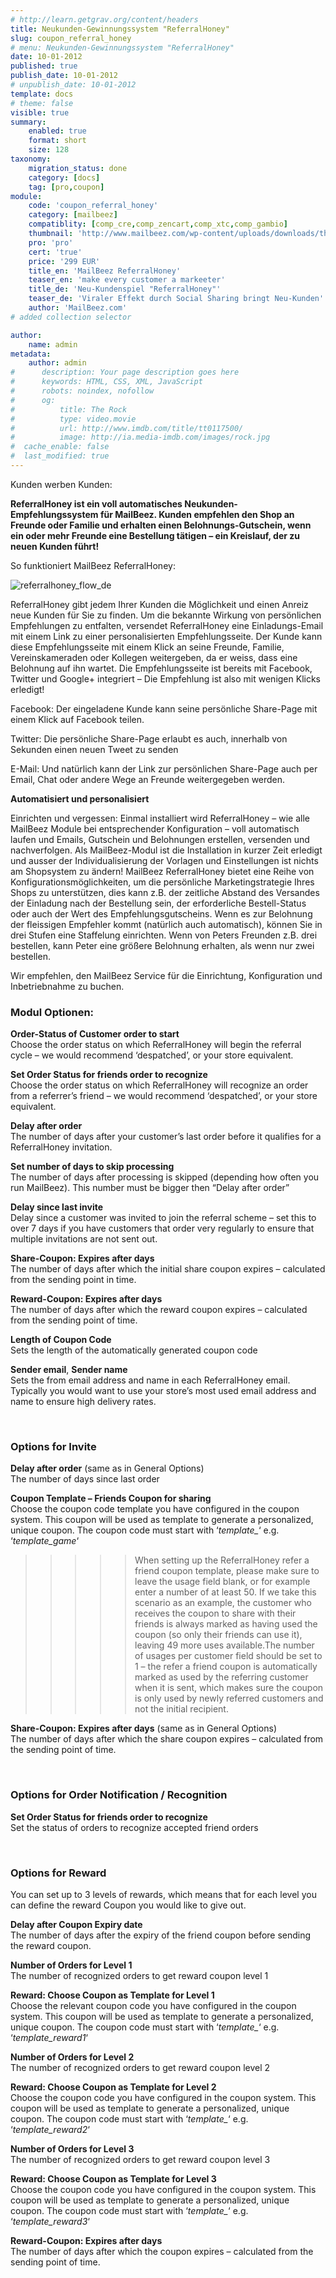 ```yaml
---
# http://learn.getgrav.org/content/headers
title: Neukunden-Gewinnungssystem "ReferralHoney"
slug: coupon_referral_honey
# menu: Neukunden-Gewinnungssystem "ReferralHoney"
date: 10-01-2012
published: true
publish_date: 10-01-2012
# unpublish_date: 10-01-2012
template: docs
# theme: false
visible: true
summary:
    enabled: true
    format: short
    size: 128
taxonomy:
    migration_status: done
    category: [docs]
    tag: [pro,coupon]
module:
    code: 'coupon_referral_honey'
    category: [mailbeez]
    compatiblity: [comp_cre,comp_zencart,comp_xtc,comp_gambio]
    thumbnail: 'http://www.mailbeez.com/wp-content/uploads/downloads/thumbnails/2012/01/icon_32.png'
    pro: 'pro'
    cert: 'true'
    price: '299 EUR'
    title_en: 'MailBeez ReferralHoney'
    teaser_en: 'make every customer a markeeter'
    title_de: 'Neu-Kundenspiel "ReferralHoney"'
    teaser_de: 'Viraler Effekt durch Social Sharing bringt Neu-Kunden'
    author: 'MailBeez.com'
# added collection selector

author:
    name: admin
metadata:
    author: admin
#      description: Your page description goes here
#      keywords: HTML, CSS, XML, JavaScript
#      robots: noindex, nofollow
#      og:
#          title: The Rock
#          type: video.movie
#          url: http://www.imdb.com/title/tt0117500/
#          image: http://ia.media-imdb.com/images/rock.jpg
#  cache_enable: false
#  last_modified: true
---
```


Kunden werben Kunden:

<!--
[Besuchen Sie die MailBeez ReferralHoney Mini-Site für mehr Informationen](/download/mailbeez-referral-honey/ "The MailBeez ReferralHoney")
-->

**ReferralHoney ist ein voll automatisches Neukunden-Empfehlungssystem für MailBeez. Kunden empfehlen den Shop an Freunde oder Familie und erhalten einen Belohnungs-Gutschein, wenn ein oder mehr Freunde eine Bestellung tätigen – ein Kreislauf, der zu neuen Kunden führt!**

So funktioniert MailBeez ReferralHoney:

![](referralflow.de.png "referralhoney_flow_de")

ReferralHoney gibt jedem Ihrer Kunden die Möglichkeit und einen Anreiz neue Kunden für Sie zu finden. Um die bekannte Wirkung von persönlichen Empfehlungen zu entfalten, versendet ReferralHoney eine Einladungs-Email mit einem Link zu einer personalisierten Empfehlungsseite. Der Kunde kann diese Empfehlungsseite mit einem Klick an seine Freunde, Familie, Vereinskameraden oder Kollegen weitergeben, da er weiss, dass eine Belohnung auf ihn wartet. Die Empfehlungsseite ist bereits mit Facebook, Twitter und Google+ integriert – Die Empfehlung ist also mit wenigen Klicks erledigt!

Facebook: Der eingeladene Kunde kann seine persönliche Share-Page mit einem Klick auf Facebook teilen.

Twitter: Die persönliche Share-Page erlaubt es auch, innerhalb von Sekunden einen neuen Tweet zu senden

E-Mail: Und natürlich kann der Link zur persönlichen Share-Page auch per Email, Chat oder andere Wege an Freunde weitergegeben werden.


**Automatisiert und personalisiert**

Einrichten und vergessen: Einmal installiert wird ReferralHoney – wie alle MailBeez Module bei entsprechender Konfiguration – voll automatisch laufen und Emails, Gutschein und Belohnungen erstellen, versenden und nachverfolgen.
Als MailBeez-Modul ist die Installation in kurzer Zeit erledigt und ausser der Individualisierung der Vorlagen und Einstellungen ist nichts am Shopsystem zu ändern!
MailBeez ReferralHoney bietet eine Reihe von Konfigurationsmöglichkeiten, um die persönliche Marketingstrategie Ihres Shops zu unterstützen, dies kann z.B. der zeitliche Abstand des Versandes der Einladung nach der Bestellung sein, der erforderliche Bestell-Status oder auch der Wert des Empfehlungsgutscheins. Wenn es zur Belohnung der fleissigen Empfehler kommt (natürlich auch automatisch), können Sie in drei Stufen eine Staffelung einrichten. Wenn von Peters Freunden z.B. drei bestellen, kann Peter eine größere Belohnung erhalten, als wenn nur zwei bestellen.

Wir empfehlen, den MailBeez Service für die Einrichtung, Konfiguration und Inbetriebnahme zu buchen.


### Modul Optionen:

**Order-Status of Customer order to start**  
 Choose the order status on which ReferralHoney will begin the referral cycle – we would recommend ‘despatched’, or your store equivalent.

**Set Order Status for friends order to recognize**  
 Choose the order status on which ReferralHoney will recognize an order from a referrer’s friend – we would recommend ‘despatched’, or your store equivalent.

**Delay after order**  
 The number of days after your customer’s last order before it qualifies for a ReferralHoney invitation.

**Set number of days to skip processing**  
 The number of days after processing is skipped (depending how often you run MailBeez). This number must be bigger then “Delay after order”

**Delay since last invite**  
 Delay since a customer was invited to join the referral scheme – set this to over 7 days if you have customers that order very regularly to ensure that multiple invitations are not sent out.

**Share-Coupon: Expires after days**  
 The number of days after which the initial share coupon expires – calculated from the sending point in time.

**Reward-Coupon: Expires after days**  
 The number of days after which the reward coupon expires – calculated from the sending point of time.

**Length of Coupon Code**  
 Sets the length of the automatically generated coupon code

**Sender email**, **Sender name**  
 Sets the from email address and name in each ReferralHoney email. Typically you would want to use your store’s most used email address and name to ensure high delivery rates.

 

### Options for Invite

**Delay after order** (same as in General Options)  
 The number of days since last order

**Coupon Template – Friends Coupon for sharing**  
 Choose the coupon code template you have configured in the coupon system. This coupon will be used as template to generate a personalized, unique coupon. The coupon code must start with ‘*template\_*‘ e.g. ‘*template\_game*‘

>>>>> When setting up the ReferralHoney refer a friend coupon template, please make sure to leave the usage field blank, or for example enter a number of at least 50. If we take this scenario as an example, the customer who receives the coupon to share with their friends is always marked as having used the coupon (so only their friends can use it), leaving 49 more uses available.The number of usages per customer field should be set to 1 – the refer a friend coupon is automatically marked as used by the referring customer when it is sent, which makes sure the coupon is only used by newly referred customers and not the initial recipient.

**Share-Coupon: Expires after days** (same as in General Options)  
 The number of days after which the share coupon expires – calculated from the sending point of time.

 

### Options for Order Notification / Recognition

**Set Order Status for friends order to recognize**  
 Set the status of orders to recognize accepted friend orders

 

### Options for Reward

You can set up to 3 levels of rewards, which means that for each level you can define the reward Coupon you would like to give out.

**Delay after Coupon Expiry date**  
 The number of days after the expiry of the friend coupon before sending the reward coupon.

**Number of Orders for Level 1**  
 The number of recognized orders to get reward coupon level 1

**Reward: Choose Coupon as Template for Level 1**  
 Choose the relevant coupon code you have configured in the coupon system. This coupon will be used as template to generate a personalized, unique coupon. The coupon code must start with ‘*template\_*‘ e.g. ‘*template\_reward1*‘

**Number of Orders for Level 2**  
 The number of recognized orders to get reward coupon level 2

**Reward: Choose Coupon as Template for Level 2**  
 Choose the coupon code you have configured in the coupon system. This coupon will be used as template to generate a personalized, unique coupon. The coupon code must start with ‘*template\_*‘ e.g. ‘*template\_reward2*‘

**Number of Orders for Level 3**  
 The number of recognized orders to get reward coupon level 3

**Reward: Choose Coupon as Template for Level 3**  
 Choose the coupon code you have configured in the coupon system. This coupon will be used as template to generate a personalized, unique coupon. The coupon code must start with ‘*template\_*‘ e.g. ‘*template\_reward3*‘

**Reward-Coupon: Expires after days**  
 The number of days after which the coupon expires – calculated from the sending point of time.
